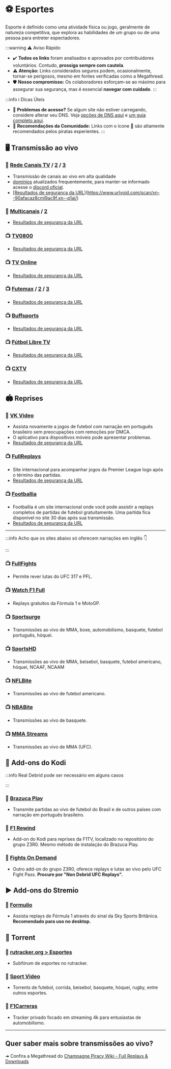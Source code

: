 # ⚽ Esportes

Esporte é definido como uma atividade física ou jogo, geralmente de natureza competitiva, que explora as habilidades de um grupo ou de uma pessoa para entreter espectadores.

:::warning ⚠️ Aviso Rápido

- ✔️ **Todos os links** foram analisados e aprovados por contribuidores voluntários. Contudo, **prossiga sempre com cautela**.
- ⚠️ **Atenção:** Links considerados seguros podem, ocasionalmente, tornar-se perigosos, mesmo em fontes verificadas como a Megathread.
- 🛡️ **Nosso compromisso:** Os colaboradores esforçam-se ao máximo para assegurar sua segurança, mas é essencial **navegar com cuidado**.
  :::

:::info ℹ️ Dicas Úteis

- 🚨 **Problemas de acesso?** Se algum site não estiver carregando, considere alterar seu DNS. Veja [opções de DNS aqui](https://www.privacyguides.org/en/dns/) e [um guia completo aqui](guias/dns.md).
- 🌟 **Recomendações da Comunidade:** Links com o ícone 🌟 são altamente recomendados pelos piratas experientes.
  :::

## 🖥 **Transmissão ao vivo**

### 🌟 [Rede Canais TV](https://redecanaistv.gs/) / [2](https://redecanaistv.fi/) / [3](https://redecanaistv.ps/)

- Transmissão de canais ao vivo em alta qualidade
- [domínios](captain/desvendando-a-intersecao-entre-seguranca-digital-e-privacidade-online.md) atualizados frequentemente, para manter-se informado acesse o [discord oficial](https://discord.com/invite/kydZZBGwTy).
- [[Resultados de segurança da URL](captain/guia-completo-de-ferramentas-avancadas-em-seguranca-digital.md)](https://www.urlvoid.com/scan/xn--90afacaz8cml9ac9f.xn--p1ai/)

### 🌟 [Multicanais](https://multicanais.legal/) / [2](https://multicanais.forum/)

- [Resultados de segurança da URL](https://www.urlvoid.com/scan/multicanais.legal/)

### 📺️ [TV0800](https://tv0800.pro/esportes/)

- [Resultados de segurança da URL](https://www.urlvoid.com/scan/piratatvs.com/)

### 📺️ [TV Online](https://tvonline.fan/)

- [Resultados de segurança da URL](https://www.urlvoid.com/scan/tvonline.fan/)

### 📺️ [Futemax](https://futemax.moi/) / [2](https://futemax.rent/) / [3](https://futemax.luxe/)

- [Resultados de segurança da URL](https://www.urlvoid.com/scan/futemax.rent/)

### 📺️ [Buffsports](https://buffsports.io/)

- [Resultados de segurança da URL](https://www.urlvoid.com/scan/buffsports.io/)

### 📺️ [Fútbol Libre TV](https://librefutbol.su/)

- [Resultados de segurança da URL](https://www.urlvoid.com/scan/librefutbol.su/)

### 📺️ [CXTV](https://www.cxtv.com.br/)

- [Resultados de segurança da URL](https://www.urlvoid.com/scan/cxtv.com.br/)

## 🏟 **Reprises**

### 🌟 [VK Video](https://m.vkvideo.ru/)

- Assista novamente a jogos de futebol com narração em português brasileiro sem preocupações com remoções por DMCA.
- O aplicativo para dispositivos móveis pode apresentar problemas.
- [Resultados de segurança da URL](https://www.urlvoid.com/scan/m.vkvideo.ru/)

### 📺️ [FullReplays](https://www.fullreplays.com/)

- Site internacional para acompanhar jogos da Premier League logo após o término das partidas.
- [Resultados de segurança da URL](https://www.urlvoid.com/scan/www.fullreplays.com/)

### 📺️ [Footballia](https://footballia.net/)

- Footballia é um site internacional onde você pode assistir a replays completos de partidas de futebol gratuitamente. Uma partida fica disponível no site 30 dias após sua transmissão.
- [Resultados de segurança da URL](https://www.urlvoid.com/scan/footballia.net/)

---

:::info Acho que os sites abaixo só oferecem narrações em inglês 👇️

:::

### 📺️ [FullFights](https://watchmmafull.com/)

- Permite rever lutas do UFC 317 e PFL.

### 📺️ [Watch F1 Full](https://watchf1full.com/)

- Replays gratuitos da Fórmula 1 e MotoGP.

### 📺️ [Sportsurge](https://sportsurge.net/)

- Transmissões ao vivo de MMA, boxe, automobilismo, basquete, futebol português, hóquei.

### 📺️ [SportsHD](https://www.worldcupfootball.me/)

- Transmissões ao vivo de MMA, beisebol, basquete, futebol americano, hóquei, NCAAF, NCAAM

### 📺️ [NFLBite](https://home.nflbite.com/)

- Transmissões ao vivo de futebol americano.

### 📺️ [NBABite](https://nbabite.com/)

- Transmissões ao vivo de basquete.

### 📺️ [MMA Streams](https://tonight.mmastreams.cc/)

- Transmissões ao vivo de MMA (UFC).

## 🥊 Add-ons do Kodi

:::info Real Debrid pode ser necessário em alguns casos

:::

### 🌟 [Brazuca Play](https://telegra.ph/Brazuca-Community-09-13)

- Transmite partidas ao vivo de futebol do Brasil e de outros países com narração em português brasileiro.

### 🔗 [F1 Rewind](https://mylostsoulspace.co.uk/repo)

- Add-on do Kodi para reprises da F1TV, localizado no repositório do grupo Z3R0. Mesmo método de instalação do Brazuca Play.

### 🔗 [Fights On Demand](https://mylostsoulspace.co.uk/repo)

- Outro add-on do grupo Z3R0, oferece replays e lutas ao vivo pelo UFC Fight Pass. **Procure por "Non Debrid UFC Replays".**

## ▶️ Add-ons do Stremio

### 🔗 [Formulio](https://formulio.hayd.uk/)

- Assista replays de Fórmula 1 através do sinal da Sky Sports Britânica. **Recomendado para uso no desktop.**

## 🧲 Torrent

### 🔗 [rutracker.org > Esportes](https://rutracker.org/forum/index.php?c=28)

- Subfórum de esportes no rutracker.

### 🔗 [Sport Video](https://www.sport-video.org.ua/)

- Torrents de futebol, corrida, beisebol, basquete, hóquei, rugby, entre outros esportes.

### 🔗 [F1Carreras](https://f1carreras.xyz/application)

- Tracker privado focado em streaming 4k para entusiastas de automobilismo.

---

## Quer saber mais sobre transmissões ao vivo?

➜ Confira a Megathread do [Champagne Piracy Wiki - Full Replays & Downloads](https://champagne.pages.dev/docs/getting-started/entertainment/live-sports)
